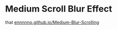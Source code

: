 # Medium Scroll Blur Effect 

that [ennnnno.github.io/Medium-Blur-Scrolling](http://ennnnno.github.io/Medium-Blur-Scrolling)
